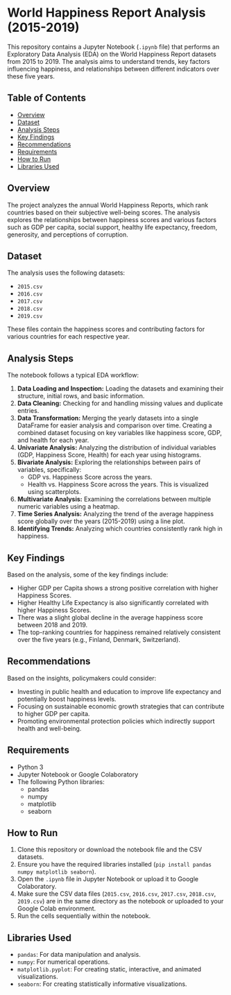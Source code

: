 # World Happiness Report Analysis (2015-2019)

This repository contains a Jupyter Notebook (`.ipynb` file) that performs an Exploratory Data Analysis (EDA) on the World Happiness Report datasets from 2015 to 2019. The analysis aims to understand trends, key factors influencing happiness, and relationships between different indicators over these five years.

## Table of Contents

- [Overview](#overview)
- [Dataset](#dataset)
- [Analysis Steps](#analysis-steps)
- [Key Findings](#key-findings)
- [Recommendations](#recommendations)
- [Requirements](#requirements)
- [How to Run](#how-to-run)
- [Libraries Used](#libraries-used)

## Overview

The project analyzes the annual World Happiness Reports, which rank countries based on their subjective well-being scores. The analysis explores the relationships between happiness scores and various factors such as GDP per capita, social support, healthy life expectancy, freedom, generosity, and perceptions of corruption.

## Dataset

The analysis uses the following datasets:

- `2015.csv`
- `2016.csv`
- `2017.csv`
- `2018.csv`
- `2019.csv`

These files contain the happiness scores and contributing factors for various countries for each respective year.

## Analysis Steps

The notebook follows a typical EDA workflow:

1.  **Data Loading and Inspection:** Loading the datasets and examining their structure, initial rows, and basic information.
2.  **Data Cleaning:** Checking for and handling missing values and duplicate entries.
3.  **Data Transformation:** Merging the yearly datasets into a single DataFrame for easier analysis and comparison over time. Creating a combined dataset focusing on key variables like happiness score, GDP, and health for each year.
4.  **Univariate Analysis:** Analyzing the distribution of individual variables (GDP, Happiness Score, Health) for each year using histograms.
5.  **Bivariate Analysis:** Exploring the relationships between pairs of variables, specifically:
    -   GDP vs. Happiness Score across the years.
    -   Health vs. Happiness Score across the years.
    This is visualized using scatterplots.
6.  **Multivariate Analysis:** Examining the correlations between multiple numeric variables using a heatmap.
7.  **Time Series Analysis:** Analyzing the trend of the average happiness score globally over the years (2015-2019) using a line plot.
8.  **Identifying Trends:** Analyzing which countries consistently rank high in happiness.

## Key Findings

Based on the analysis, some of the key findings include:

-   Higher GDP per Capita shows a strong positive correlation with higher Happiness Scores.
-   Higher Healthy Life Expectancy is also significantly correlated with higher Happiness Scores.
-   There was a slight global decline in the average happiness score between 2018 and 2019.
-   The top-ranking countries for happiness remained relatively consistent over the five years (e.g., Finland, Denmark, Switzerland).

## Recommendations

Based on the insights, policymakers could consider:

-   Investing in public health and education to improve life expectancy and potentially boost happiness levels.
-   Focusing on sustainable economic growth strategies that can contribute to higher GDP per capita.
-   Promoting environmental protection policies which indirectly support health and well-being.

## Requirements

-   Python 3
-   Jupyter Notebook or Google Colaboratory
-   The following Python libraries:
    -   pandas
    -   numpy
    -   matplotlib
    -   seaborn

## How to Run

1.  Clone this repository or download the notebook file and the CSV datasets.
2.  Ensure you have the required libraries installed (`pip install pandas numpy matplotlib seaborn`).
3.  Open the `.ipynb` file in Jupyter Notebook or upload it to Google Colaboratory.
4.  Make sure the CSV data files (`2015.csv`, `2016.csv`, `2017.csv`, `2018.csv`, `2019.csv`) are in the same directory as the notebook or uploaded to your Google Colab environment.
5.  Run the cells sequentially within the notebook.

## Libraries Used

-   `pandas`: For data manipulation and analysis.
-   `numpy`: For numerical operations.
-   `matplotlib.pyplot`: For creating static, interactive, and animated visualizations.
-   `seaborn`: For creating statistically informative visualizations.
